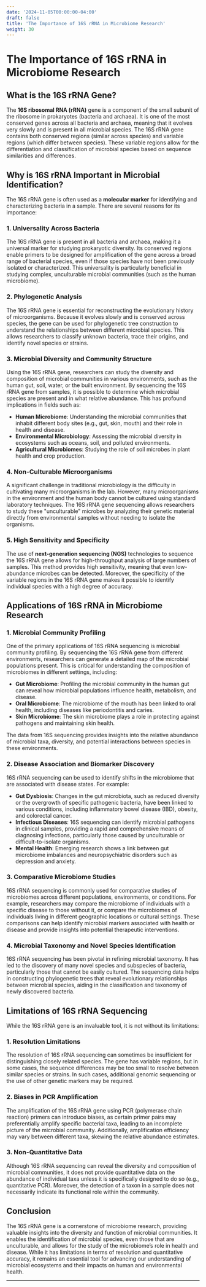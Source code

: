 ```yaml
---
date: '2024-11-05T00:00:00-04:00'
draft: false
title: 'The Importance of 16S rRNA in Microbiome Research'
weight: 30
---
```


# The Importance of 16S rRNA in Microbiome Research

## What is the 16S rRNA Gene?

The **16S ribosomal RNA (rRNA)** gene is a component of the small subunit of the ribosome in prokaryotes (bacteria and archaea). It is one of the most conserved genes across all bacteria and archaea, meaning that it evolves very slowly and is present in all microbial species. The 16S rRNA gene contains both conserved regions (similar across species) and variable regions (which differ between species). These variable regions allow for the differentiation and classification of microbial species based on sequence similarities and differences.

## Why is 16S rRNA Important in Microbial Identification?

The 16S rRNA gene is often used as a **molecular marker** for identifying and characterizing bacteria in a sample. There are several reasons for its importance:

### 1. **Universality Across Bacteria**

   The 16S rRNA gene is present in all bacteria and archaea, making it a universal marker for studying prokaryotic diversity. Its conserved regions enable primers to be designed for amplification of the gene across a broad range of bacterial species, even if those species have not been previously isolated or characterized. This universality is particularly beneficial in studying complex, unculturable microbial communities (such as the human microbiome).

### 2. **Phylogenetic Analysis**

   The 16S rRNA gene is essential for reconstructing the evolutionary history of microorganisms. Because it evolves slowly and is conserved across species, the gene can be used for phylogenetic tree construction to understand the relationships between different microbial species. This allows researchers to classify unknown bacteria, trace their origins, and identify novel species or strains.

### 3. **Microbial Diversity and Community Structure**

   Using the 16S rRNA gene, researchers can study the diversity and composition of microbial communities in various environments, such as the human gut, soil, water, or the built environment. By sequencing the 16S rRNA gene from samples, it is possible to determine which microbial species are present and in what relative abundance. This has profound implications in fields such as:

   - **Human Microbiome**: Understanding the microbial communities that inhabit different body sites (e.g., gut, skin, mouth) and their role in health and disease.
   - **Environmental Microbiology**: Assessing the microbial diversity in ecosystems such as oceans, soil, and polluted environments.
   - **Agricultural Microbiomes**: Studying the role of soil microbes in plant health and crop production.

### 4. **Non-Culturable Microorganisms**

   A significant challenge in traditional microbiology is the difficulty in cultivating many microorganisms in the lab. However, many microorganisms in the environment and the human body cannot be cultured using standard laboratory techniques. The 16S rRNA gene sequencing allows researchers to study these "unculturable" microbes by analyzing their genetic material directly from environmental samples without needing to isolate the organisms.

### 5. **High Sensitivity and Specificity**

   The use of **next-generation sequencing (NGS)** technologies to sequence the 16S rRNA gene allows for high-throughput analysis of large numbers of samples. This method provides high sensitivity, meaning that even low-abundance microbes can be detected. Moreover, the specificity of the variable regions in the 16S rRNA gene makes it possible to identify individual species with a high degree of accuracy.

## Applications of 16S rRNA in Microbiome Research

### 1. **Microbial Community Profiling**
   
   One of the primary applications of 16S rRNA sequencing is microbial community profiling. By sequencing the 16S rRNA gene from different environments, researchers can generate a detailed map of the microbial populations present. This is critical for understanding the composition of microbiomes in different settings, including:

   - **Gut Microbiome**: Profiling the microbial community in the human gut can reveal how microbial populations influence health, metabolism, and disease.
   - **Oral Microbiome**: The microbiome of the mouth has been linked to oral health, including diseases like periodontitis and caries.
   - **Skin Microbiome**: The skin microbiome plays a role in protecting against pathogens and maintaining skin health.
   
   The data from 16S sequencing provides insights into the relative abundance of microbial taxa, diversity, and potential interactions between species in these environments.

### 2. **Disease Association and Biomarker Discovery**

   16S rRNA sequencing can be used to identify shifts in the microbiome that are associated with disease states. For example:

   - **Gut Dysbiosis**: Changes in the gut microbiota, such as reduced diversity or the overgrowth of specific pathogenic bacteria, have been linked to various conditions, including inflammatory bowel disease (IBD), obesity, and colorectal cancer.
   - **Infectious Diseases**: 16S sequencing can identify microbial pathogens in clinical samples, providing a rapid and comprehensive means of diagnosing infections, particularly those caused by unculturable or difficult-to-isolate organisms.
   - **Mental Health**: Emerging research shows a link between gut microbiome imbalances and neuropsychiatric disorders such as depression and anxiety.

### 3. **Comparative Microbiome Studies**

   16S rRNA sequencing is commonly used for comparative studies of microbiomes across different populations, environments, or conditions. For example, researchers may compare the microbiome of individuals with a specific disease to those without it, or compare the microbiomes of individuals living in different geographic locations or cultural settings. These comparisons can help identify microbial markers associated with health or disease and provide insights into potential therapeutic interventions.

### 4. **Microbial Taxonomy and Novel Species Identification**

   16S rRNA sequencing has been pivotal in refining microbial taxonomy. It has led to the discovery of many novel species and subspecies of bacteria, particularly those that cannot be easily cultured. The sequencing data helps in constructing phylogenetic trees that reveal evolutionary relationships between microbial species, aiding in the classification and taxonomy of newly discovered bacteria.

## Limitations of 16S rRNA Sequencing

While the 16S rRNA gene is an invaluable tool, it is not without its limitations:

### 1. **Resolution Limitations**

   The resolution of 16S rRNA sequencing can sometimes be insufficient for distinguishing closely related species. The gene has variable regions, but in some cases, the sequence differences may be too small to resolve between similar species or strains. In such cases, additional genomic sequencing or the use of other genetic markers may be required.

### 2. **Biases in PCR Amplification**

   The amplification of the 16S rRNA gene using PCR (polymerase chain reaction) primers can introduce biases, as certain primer pairs may preferentially amplify specific bacterial taxa, leading to an incomplete picture of the microbial community. Additionally, amplification efficiency may vary between different taxa, skewing the relative abundance estimates.

### 3. **Non-Quantitative Data**

   Although 16S rRNA sequencing can reveal the diversity and composition of microbial communities, it does not provide quantitative data on the abundance of individual taxa unless it is specifically designed to do so (e.g., quantitative PCR). Moreover, the detection of a taxon in a sample does not necessarily indicate its functional role within the community.

## Conclusion

The 16S rRNA gene is a cornerstone of microbiome research, providing valuable insights into the diversity and function of microbial communities. It enables the identification of microbial species, even those that are unculturable, and allows for the study of the microbiome’s role in health and disease. While it has limitations in terms of resolution and quantitative accuracy, it remains an essential tool for advancing our understanding of microbial ecosystems and their impacts on human and environmental health.

---
